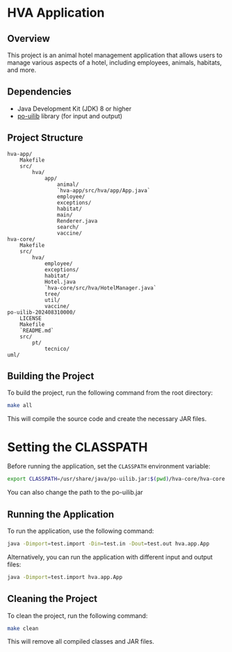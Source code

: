 # HVA Application

## Overview

This project is an animal hotel management application that allows users to manage various aspects of a hotel, including employees, animals, habitats, and more.

## Dependencies

- Java Development Kit (JDK) 8 or higher
- [po-uilib](po-uilib-202408310000) library (for input and output)

## Project Structure

```
hva-app/
    Makefile
    src/
        hva/
            app/
                animal/
                `hva-app/src/hva/app/App.java`
                employee/
                exceptions/
                habitat/
                main/
                Renderer.java
                search/
                vaccine/
hva-core/
    Makefile
    src/
        hva/
            employee/
            exceptions/
            habitat/
            Hotel.java
            `hva-core/src/hva/HotelManager.java`
            tree/
            util/
            vaccine/
po-uilib-202408310000/
    LICENSE
    Makefile
    `README.md`
    src/
        pt/
            tecnico/
uml/
```

## Building the Project

To build the project, run the following command from the root directory:

```sh
make all
```

This will compile the source code and create the necessary JAR files.

# Setting the CLASSPATH
Before running the application, set the `CLASSPATH` environment variable:
```sh
export CLASSPATH=/usr/share/java/po-uilib.jar:$(pwd)/hva-core/hva-core.jar:$(pwd)/hva-app/hva-app.jar
```
You can also change the path to the po-uilib.jar

## Running the Application

To run the application, use the following command:

```sh
java -Dimport=test.import -Din=test.in -Dout=test.out hva.app.App
```

Alternatively, you can run the application with different input and output files:

```sh
java -Dimport=test.import hva.app.App
```

## Cleaning the Project

To clean the project, run the following command:

```sh
make clean
```

This will remove all compiled classes and JAR files.
